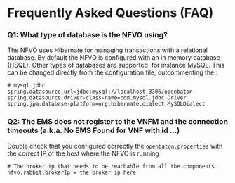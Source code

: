# Frequently Asked Questions (FAQ)


### Q1: What type of database is the NFVO using?

The NFVO uses Hibernate for managing transactions with a relational database. By default the NFVO is configured with an in memory database (HSQL).
Other types of databases are supported, for instance MySQL. This can be changed directly from the configuration file, outcommenting the :
```
# mysql jdbc
spring.datasource.url=jdbc:mysql://localhost:3306/openbaton
spring.datasource.driver-class-name=com.mysql.jdbc.Driver
spring.jpa.database-platform=org.hibernate.dialect.MySQLDialect
```

### Q2: The EMS does not register to the VNFM and the connection timeouts (a.k.a. No EMS Found for VNF with id ...)

Double check that you configured correctly the `openbaton.properties` with the correct IP of the host where the NFVO is running

```properties
# The broker ip that needs to be reachable from all the components
nfvo.rabbit.brokerIp = the broker ip here
```

<!---
 Script for open external links in a new tab
-->
<script type="text/javascript" charset="utf-8">
      // Creating custom :external selector
      $.expr[':'].external = function(obj){
          return !obj.href.match(/^mailto\:/)
                  && (obj.hostname != location.hostname);
      };
      $(function(){
        $('a:external').addClass('external');
        $(".external").attr('target','_blank');
      })
</script>
